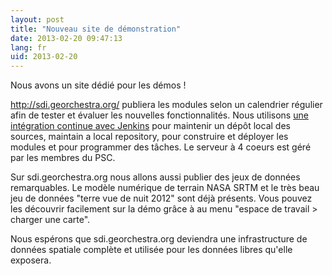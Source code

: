 ```yaml
---
layout: post
title: "Nouveau site de démonstration"
date: 2013-02-20 09:47:13
lang: fr
uid: 2013-02-20
---
```


<div class="post-content">

<p>Nous avons un site dédié pour les démos !</p>
<p><a href="http://sdi.georchestra.org/" hreflang="fr">http://sdi.georchestra.org/</a> publiera les modules selon un calendrier
régulier afin de tester et évaluer les nouvelles fonctionnalités. Nous
utilisons <a href="http://sdi.georchestra.org/ci/" hreflang="en">une
intégration continue avec Jenkins</a> pour maintenir un dépôt local des
sources, maintain a local repository, pour construire et déployer les modules
et pour programmer des tâches. Le serveur à 4 coeurs est géré par les membres
du PSC.</p>
<p>Sur sdi.georchestra.org nous allons aussi publier des jeux de données
remarquables. Le modèle numérique de terrain NASA SRTM et le très beau jeu de
données &quot;terre vue de nuit 2012&quot; sont déjà présents. Vous pouvez les découvrir
facilement sur la démo grâce à au menu &quot;espace de travail &gt; charger une
carte&quot;.</p>
<p>Nous espérons que sdi.georchestra.org deviendra une infrastructure de
données spatiale complète et utilisée pour les données libres qu'elle
exposera.</p>

</div>
